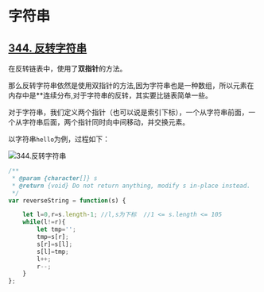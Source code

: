 # 字符串

## [344. 反转字符串](https://leetcode-cn.com/problems/reverse-string/)

在反转链表中，使用了**双指针**的方法。

那么反转字符串依然是使用双指针的方法,因为字符串也是一种数组，所以元素在内存中是**连续分布,对于字符串的反转，其实要比链表简单一些。

对于字符串，我们定义两个指针（也可以说是索引下标），一个从字符串前面，一个从字符串后面，两个指针同时向中间移动，并交换元素。

以字符串`hello`为例，过程如下：

![344.反转字符串](https://tva1.sinaimg.cn/large/008eGmZEly1gp0fvi91pfg30de0akwnq.gif)

```js
/**
 * @param {character[]} s
 * @return {void} Do not return anything, modify s in-place instead.
 */
var reverseString = function(s) {

    let l=0,r=s.length-1; //l,s为下标  //1 <= s.length <= 105
    while(l!=r){
        let tmp='';
        tmp=s[r];
        s[r]=s[l];
        s[l]=tmp;
        l++;
        r--;
    }
};
```

